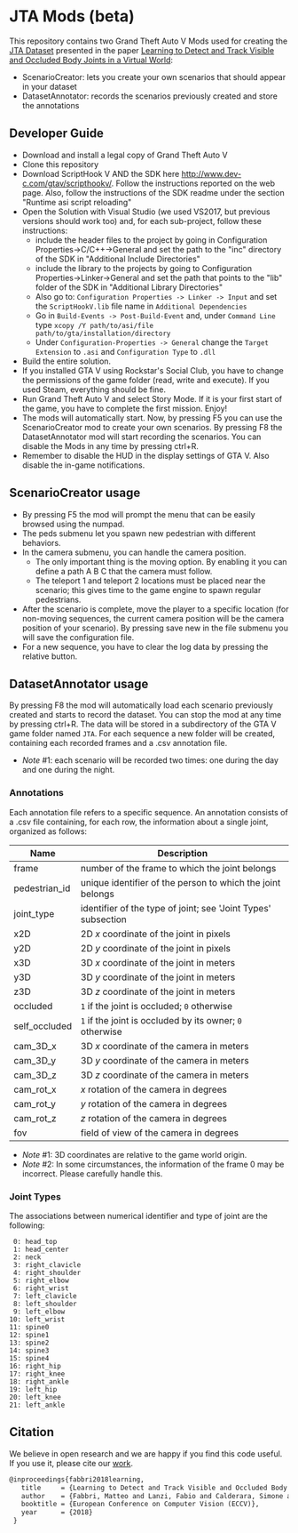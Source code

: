 # JTA Mods (beta)
This repository contains two Grand Theft Auto V Mods used for creating the [JTA Dataset](http://imagelab.ing.unimore.it/jta) presented in the paper [Learning to Detect and Track Visible and Occluded Body Joints in a Virtual World](https://arxiv.org/abs/1803.08319):
- ScenarioCreator: lets you create your own scenarios that should appear in your dataset
- DatasetAnnotator: records the scenarios previously created and store the annotations

<!-- ## Quick start
- Download and install a legal copy of Grand Theft Auto V
- Download ScriptHook V AND the SDK [here](http://www.dev-c.com/gtav/scripthookv/). 
    - Follow the instructions reported on the web page. Also, follow the instructions of the SDK readme under the section "Runtime asi script reloading"
- Download the ScenarioCreator Mod: [`ScenarioCreator.asi`](https://drive.google.com/file/d/1ngV49QzDRmVL0KvewW_Fs0vklJNIM2K6/view?usp=sharing)
- Download the DatasetAnnotator Mod: [`DatasetAnnotator.asi`](https://drive.google.com/file/d/1kY6VxOHfSVc6vSC08FR5l4acv_PEo_i_/view?usp=sharing)
- Copy both files `ScenarioCreator.asi` and `DatasetAnnotator.asi` in the Grand Theft Auto V game folder.
- If you installed GTA V using Rockstar's Social Club, you have to change the permissions of the game folder (read, write and execute). If you used Steam, everything should be fine.
- Run Grand Theft Auto V and select Story Mode. If it is your first start of the game, you have to complete the first mission. Enjoy!
- The mods will automatically start. Now, by pressing F5 you can use the ScenarioCreator mod to create your own scenarios. By pressing F8 the DatasetAnnotator mod will start recording the scenarios. You can disable the Mods in any time by pressing ctrl+R.
- Remember to disable the HUD in the display settings of GTA V. Also disable the in-game notifications. -->


## Developer Guide
- Download and install a legal copy of Grand Theft Auto V
- Clone this repository
- Download ScriptHook V AND the SDK here http://www.dev-c.com/gtav/scripthookv/. Follow the instructions reported on the web page. Also, follow the instructions of the SDK readme under the section "Runtime asi script reloading"
- Open the Solution with Visual Studio (we used VS2017, but previous versions should work too) and, for each sub-project, follow these instructions:
	- include the header files to the project by going in Configuration Properties->C/C++->General and set the path to the "inc" directory of the SDK in "Additional Include Directories"
	- include the library to the projects by going to Configuration Properties->Linker->General  and set the path that points to the "lib" folder of the SDK in "Additional Library Directories" 
	- Also go to:  `Configuration Properties -> Linker -> Input`  and set the `ScriptHookV.lib` file name in `Additional Dependencies`
	- Go in `Build-Events -> Post-Build-Event` and, under `Command Line` type `xcopy /Y path/to/asi/file path/to/gta/installation/directory`
	- Under `Configuration-Properties -> General` change the `Target Extension` to `.asi` and `Configuration Type` to `.dll`
- Build the entire solution.
- If you installed GTA V using Rockstar's Social Club, you have to change the permissions of the game folder (read, write and execute). If you used Steam, everything should be fine.
- Run Grand Theft Auto V and select Story Mode. If it is your first start of the game, you have to complete the first mission. Enjoy!
- The mods will automatically start. Now, by pressing F5 you can use the ScenarioCreator mod to create your own scenarios. By pressing F8 the DatasetAnnotator mod will start recording the scenarios. You can disable the Mods in any time by pressing ctrl+R.
- Remember to disable the HUD in the display settings of GTA V. Also disable the in-game notifications.


## ScenarioCreator usage
- By pressing F5 the mod will prompt the menu that can be easily browsed using the numpad. 
- The peds submenu let you spawn new pedestrian with different behaviors.
- In the camera submenu, you can handle the camera position. 
	- The only important thing is the moving option. By enabling it you can define a path A B C that the camera must follow.
	- The teleport 1 and teleport 2 locations must be placed near the scenario; this gives time to the game engine to spawn regular pedestrians.
- After the scenario is complete, move the player to a specific location (for non-moving sequences, the current camera position will be the camera position of your scenario). By pressing save new in the file submenu you will save the configuration file.
- For a new sequence, you have to clear the log data by pressing the relative button.

## DatasetAnnotator usage
By pressing F8 the mod will automatically load each scenario previously created and starts to record the dataset. You can stop the mod at any time by pressing ctrl+R. The data will be stored in a subdirectory of the GTA V game folder named `JTA`. For each sequence a new folder will be created, containing each recorded frames and a .csv annotation file.

* _Note_ #1: each scenario will be recorded two times: one during the day and one during the night.


### Annotations 

Each annotation file refers to a specific sequence. An annotation consists of a .csv file containing, for each row, the information about a single joint, organized as follows:

| Name          | Description                                                   |
| ------------- | ------------------------------------------------------------- |
| frame         | number of the frame to which the joint belongs                |
| pedestrian_id | unique identifier of the person to which the joint belongs    |
| joint_type    | identifier of the type of joint; see 'Joint Types' subsection |
| x2D           | 2D _x_ coordinate of the joint in pixels                      |
| y2D           | 2D _y_ coordinate of the joint in pixels                      |
| x3D           | 3D _x_ coordinate of the joint in meters                      |
| y3D           | 3D _y_ coordinate of the joint in meters                      |
| z3D           | 3D _z_ coordinate of the joint in meters                      |
| occluded      | `1` if the joint is occluded; `0` otherwise                   |
| self_occluded | `1` if the joint is occluded by its owner; `0` otherwise      |
| cam_3D_x      | 3D _x_ coordinate of the camera in meters                     |
| cam_3D_y      | 3D _y_ coordinate of the camera in meters                     |
| cam_3D_z      | 3D _z_ coordinate of the camera in meters                     |
| cam_rot_x     | _x_ rotation of the camera in degrees                         |
| cam_rot_y     | _y_ rotation of the camera in degrees                         |
| cam_rot_z     | _z_ rotation of the camera in degrees                         |
| fov           | field of view of the camera in degrees                        |


* _Note_ #1: 3D coordinates are relative to the game world origin.
* _Note_ #2: In some circumstances, the information of the frame 0 may be incorrect. Please carefully handle this.

### Joint Types

The associations between numerical identifier and type of joint are the following:

```
 0: head_top
 1: head_center
 2: neck
 3: right_clavicle
 4: right_shoulder
 5: right_elbow
 6: right_wrist
 7: left_clavicle
 8: left_shoulder
 9: left_elbow
10: left_wrist
11: spine0
12: spine1
13: spine2
14: spine3
15: spine4
16: right_hip
17: right_knee
18: right_ankle
19: left_hip
20: left_knee
21: left_ankle
```

## Citation

We believe in open research and we are happy if you find this code useful.   
If you use it, please cite our [work](https://arxiv.org/abs/1803.08319).

```latex
@inproceedings{fabbri2018learning,
   title     = {Learning to Detect and Track Visible and Occluded Body Joints in a Virtual World},
   author    = {Fabbri, Matteo and Lanzi, Fabio and Calderara, Simone and Palazzi, Andrea and Vezzani, Roberto and Cucchiara, Rita},
   booktitle = {European Conference on Computer Vision (ECCV)},
   year      = {2018}
 }
```



